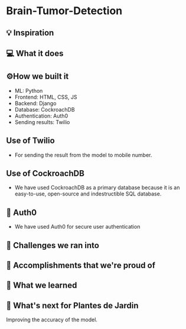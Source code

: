 # Brain-Tumor-Detection

## 💡 Inspiration

## 💻 What it does

## ⚙️How we built it

- ML: Python
- Frontend: HTML, CSS, JS
- Backend: Django
- Database: CockroachDB
- Authentication: Auth0
- Sending results: Twilio

## Use of Twilio

- For sending the result from the model to mobile number.

## Use of CockroachDB

- We have used CockroachDB as a primary database because it is an easy-to-use, open-source and indestructible SQL database.

## 🔑 Auth0

- We have used Auth0 for secure user authentication

## 🧠 Challenges we ran into

## 🏅 Accomplishments that we're proud of

## 📖 What we learned

## 🚀 What's next for Plantes de Jardin

Improving the accuracy of the model.
